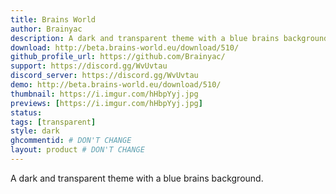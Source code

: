 ```yaml
---
title: Brains World
author: Brainyac
description: A dark and transparent theme with a blue brains background.
download: http://beta.brains-world.eu/download/510/
github_profile_url: https://github.com/Brainyac/
support: https://discord.gg/WvUvtau
discord_server: https://discord.gg/WvUvtau
demo: http://beta.brains-world.eu/download/510/
thumbnail: https://i.imgur.com/hHbpYyj.jpg
previews: [https://i.imgur.com/hHbpYyj.jpg]
status:
tags: [transparent]
style: dark
ghcommentid: # DON'T CHANGE
layout: product # DON'T CHANGE
---
```

A dark and transparent theme with a blue brains background.